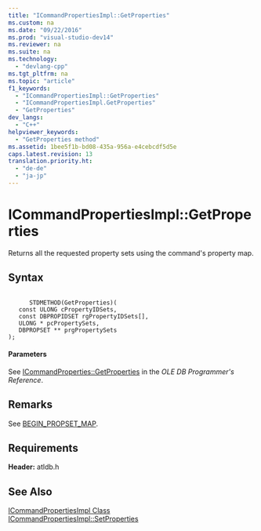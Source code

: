 ```yaml
---
title: "ICommandPropertiesImpl::GetProperties"
ms.custom: na
ms.date: "09/22/2016"
ms.prod: "visual-studio-dev14"
ms.reviewer: na
ms.suite: na
ms.technology: 
  - "devlang-cpp"
ms.tgt_pltfrm: na
ms.topic: "article"
f1_keywords: 
  - "ICommandPropertiesImpl::GetProperties"
  - "ICommandPropertiesImpl.GetProperties"
  - "GetProperties"
dev_langs: 
  - "C++"
helpviewer_keywords: 
  - "GetProperties method"
ms.assetid: 1bee5f1b-bd08-435a-956a-e4cebcdf5d5e
caps.latest.revision: 13
translation.priority.ht: 
  - "de-de"
  - "ja-jp"
---
```

# ICommandPropertiesImpl::GetProperties
Returns all the requested property sets using the command's property map.  
  
## Syntax  
  
```  
  
      STDMETHOD(GetProperties)(   
   const ULONG cPropertyIDSets,   
   const DBPROPIDSET rgPropertyIDSets[],   
   ULONG * pcPropertySets,   
   DBPROPSET ** prgPropertySets    
);  
```  
  
#### Parameters  
 See [ICommandProperties::GetProperties](https://msdn.microsoft.com/en-us/library/ms723119.aspx) in the *OLE DB Programmer's Reference*.  
  
## Remarks  
 See [BEGIN_PROPSET_MAP](../VS_csharp/begin_propset_map.md).  
  
## Requirements  
 **Header:** atldb.h  
  
## See Also  
 [ICommandPropertiesImpl Class](../VS_csharp/icommandpropertiesimpl-class.md)   
 [ICommandPropertiesImpl::SetProperties](../VS_csharp/icommandpropertiesimpl--setproperties.md)